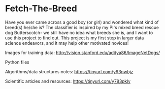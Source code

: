 # Fetch-The-Breed
Have you ever came across a good boy (or girl) and wondered what kind of breed(s) he/she is? The classifier is inspired by my PI's mixed breed rescue dog Butterscotch- we still have no idea what breeds she is, and I want to use this project to find out. This project is my first step in larger data science endeavors, and it may help other motivated novices!

Images for training data: http://vision.stanford.edu/aditya86/ImageNetDogs/

Python files

Algorithms/data structures notes: https://tinyurl.com/y93nwbjz

Scientific articles and resources: https://tinyurl.com/y783pklv
